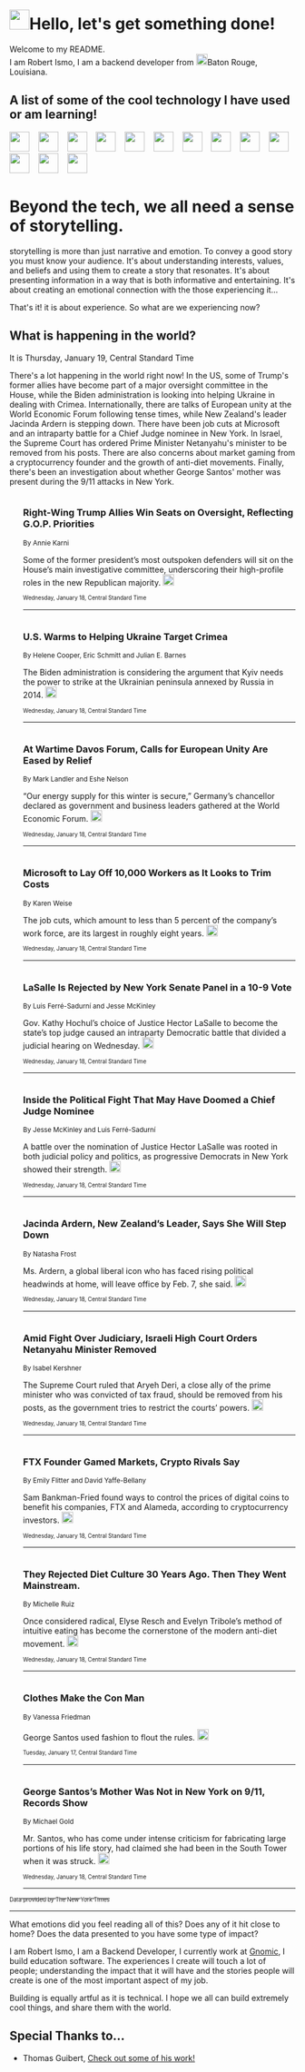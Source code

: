 <h1><img src="https://emojis.slackmojis.com/emojis/images/1643514375/3493/hot-coffee.gif?1643514375" width="35"/>Hello, let's get something done!</h1>

<p>Welcome to my README.<br/>
I am Robert Ismo, I am a backend developer from <img src="https://emojis.slackmojis.com/emojis/images/1638395689/50435/moulin_rouge.png?1638395689" width="20"/>Baton Rouge, Louisiana.</p>
<h2>A list of some of the cool technology I have used or am learning!</h2>
<p>
<img src="https://emojis.slackmojis.com/emojis/images/1643516091/21142/meow_bongotap.gif?1643516091" width="35" alt="">
<img src="https://img.shields.io/badge/Favorite%20Frontend%20Framework-SvelteKit-f83903" alt="">
<img src="https://img.shields.io/badge/Second%20Favorite-Vue-40b581" alt="">
<img src="https://img.shields.io/badge/Most%20Used%20Runtime-Nodejs-78b061" alt="">
<img src="https://emojis.slackmojis.com/emojis/images/1643517416/34482/fire.gif?1643517416" width="35" alt="">
<img src="https://img.shields.io/badge/Javascript%20But%20Better-Typescript-0078ca" alt="">
<img src="https://img.shields.io/badge/Favorite%20Language-Elixir-3e244d" alt="">
<img src="https://img.shields.io/badge/Containerize%20Everything-Docker-6ac9ef" alt="">
<img src="https://emojis.slackmojis.com/emojis/images/1643514596/5999/meow_party.gif?1643514596" width="35" alt="">
<img src="https://img.shields.io/badge/API%20Love%20Language-Graphql-de32a5" alt="">
<img src="https://img.shields.io/badge/Our%20Favorite%20Version%20Controller-Git-e94f33" alt="">
<img src="https://img.shields.io/badge/Favorite%20Database-Redis-d42d1d" alt="">
<img src="https://emojis.slackmojis.com/emojis/images/1643514559/5584/deployparrot.gif?1643514559" width="35" alt="">
<img src="https://img.shields.io/badge/Container%20Interstate-RabbitMQ-f66200" alt="">
<img src="https://img.shields.io/badge/Gotta%20Learn-Kubernetes-316adf" alt="">
<img src="https://img.shields.io/badge/Really%20Mature%20Now-WASM-654fef" alt="">
<img src="https://emojis.slackmojis.com/emojis/images/1666642497/61942/dance_vibe.gif?1666642497" width="35" alt="">
<img src="https://img.shields.io/badge/For%20My%20M1-ARM64-657d96" alt="">
<img src="https://img.shields.io/badge/Loving%20This%20So%20Much-TailwindCSS-17bcb5" alt="">
<img src="https://img.shields.io/badge/Cool%20Build%20Tool-Vite-f9cb24" alt="">
<img src="https://emojis.slackmojis.com/emojis/images/1669231376/62819/working-on-it.gif?1669231376" width="35" alt="">
<img src="https://img.shields.io/badge/Fun%20and%20Easy%20Database-MongoDB-5f8c49" alt="">
<img src="https://img.shields.io/badge/JS%20Life%20Support-NPM-c73737" alt="">
<img src="https://img.shields.io/badge/I%20Liked%20It-DynamoDB-0073b9" alt="">
<img src="https://emojis.slackmojis.com/emojis/images/1643514045/46/question.gif?1643514045" width="35" alt="">
<img src="https://img.shields.io/badge/cool-React-60d6f9" alt="">
<img src="https://img.shields.io/badge/Future%20Big%20Project-Lambda-f37e00" alt="">
<img src="https://img.shields.io/badge/NPM%20But%20Better-PNPM-f1aa07" alt="">
<img src="https://emojis.slackmojis.com/emojis/images/1643514943/9662/fbwow.gif?1643514943" width="35" alt="">
<img src="https://img.shields.io/badge/First%20Language-C-662079" alt="">
<img src="https://img.shields.io/badge/Where%20I%20Deploy%20Frontend-Vercel-000000" alt="">
<img src="https://img.shields.io/badge/Who%20Does%20not%20Want%20an%20App-Swift-f9492a" alt="">
<img src="https://emojis.slackmojis.com/emojis/images/1643514058/151/javascript.png?1643514058" width="35" alt="">
<img src="https://img.shields.io/badge/cool-Python-fbd542" alt="">
<img src="https://img.shields.io/badge/Favorite%20Something-Stripe-656cdc" alt="">
<img src="https://img.shields.io/badge/Of%20Course-HTML5-ed6327" alt="">
<img src="https://emojis.slackmojis.com/emojis/images/1660415405/60731/bomb.gif?1660415405" width="35" alt="">
<img src="https://img.shields.io/badge/hate-CSS-2964ec" alt="">
<img src="https://img.shields.io/badge/Learning-CircleCI-141215" alt="">
<img src="https://img.shields.io/badge/Learning-Rust-fbbb3b" alt="">
<img src="https://emojis.slackmojis.com/emojis/images/1660415397/60712/writing-hand.gif?1660415397" width="35" alt="">
<img src="https://img.shields.io/badge/Dev%20Browser%20of%20Choice-Firefox-cc4e26" alt="">
<img src="https://img.shields.io/badge/Recoverying%20From%20Windows-UNIX-1781e3" alt="">
<img src="https://img.shields.io/badge/LOVE-LogSeq-90c1c2" alt="">
<img src="https://emojis.slackmojis.com/emojis/images/1643514066/223/kirby.gif?1643514066" width="35" alt="">
<img src="https://img.shields.io/badge/Daily%20Driver-MacOS-e6e6e8" alt="">
<img src="https://img.shields.io/badge/Git%20Server-Github-000000" alt="">
<img src="https://img.shields.io/badge/enjoyable-EC2-f17428" alt="">
<img src="https://emojis.slackmojis.com/emojis/images/1643514239/2069/excited.gif?1643514239" width="35" alt="">
</p>
<h1>Beyond the tech, we all need a sense of storytelling.</h1>
<p>storytelling is more than just narrative and emotion. To convey a good story you must know your audience. It's about understanding interests, values, and beliefs and using them to create a story that resonates. It's about presenting information in a way that is both informative and entertaining. It's about creating an emotional connection with the those experiencing it...</p>
<p>That's it! it is about experience. So what are we experiencing now?</p>
<h2>What is happening in the world?</h2>
<p>It is Thursday, January 19, Central Standard Time</p>
<p>
There&#39;s a lot happening in the world right now! In the US, some of Trump&#39;s former allies have become part of a major oversight committee in the House, while the Biden administration is looking into helping Ukraine in dealing with Crimea. Internationally, there are talks of European unity at the World Economic Forum following tense times, while New Zealand&#39;s leader Jacinda Ardern is stepping down. There have been job cuts at Microsoft and an intraparty battle for a Chief Judge nominee in New York. In Israel, the Supreme Court has ordered Prime Minister Netanyahu&#39;s minister to be removed from his posts. There are also concerns about market gaming from a cryptocurrency founder and the growth of anti-diet movements. Finally, there&#39;s been an investigation about whether George Santos&#39; mother was present during the 9&#x2F;11 attacks in New York.</p>
<ol>
<img src="https://img.shields.io/badge/-us-blue" alt="">
<h3>Right-Wing Trump Allies Win Seats on Oversight, Reflecting G.O.P. Priorities</h3>
<sub>By Annie Karni</sub>
<p>Some of the former president’s most outspoken defenders will sit on the House’s main investigative committee, underscoring their high-profile roles in the new Republican majority.  <a href="https://nyti.ms/3GRqdvh"><img src="https://developer.nytimes.com/files/poweredby_nytimes_30b.png?v=1583354208352" height="20"></a></p>
<sub><sub>Wednesday, January 18, Central Standard Time</sub></sub>
<hr/>
<img src="https://img.shields.io/badge/-us-blue" alt="">
<h3>U.S. Warms to Helping Ukraine Target Crimea</h3>
<sub>By Helene Cooper, Eric Schmitt and Julian E. Barnes</sub>
<p>The Biden administration is considering the argument that Kyiv needs the power to strike at the Ukrainian peninsula annexed by Russia in 2014.  <a href="https://nyti.ms/3QS6xvW"><img src="https://developer.nytimes.com/files/poweredby_nytimes_30b.png?v=1583354208352" height="20"></a></p>
<sub><sub>Wednesday, January 18, Central Standard Time</sub></sub>
<hr/>
<img src="https://img.shields.io/badge/-world-blue" alt="">
<h3>At Wartime Davos Forum, Calls for European Unity Are Eased by Relief</h3>
<sub>By Mark Landler and Eshe Nelson</sub>
<p>“Our energy supply for this winter is secure,” Germany’s chancellor declared as government and business leaders gathered at the World Economic Forum.  <a href="https://nyti.ms/3ZDIswC"><img src="https://developer.nytimes.com/files/poweredby_nytimes_30b.png?v=1583354208352" height="20"></a></p>
<sub><sub>Wednesday, January 18, Central Standard Time</sub></sub>
<hr/>
<img src="https://img.shields.io/badge/-business-blue" alt="">
<h3>Microsoft to Lay Off 10,000 Workers as It Looks to Trim Costs</h3>
<sub>By Karen Weise</sub>
<p>The job cuts, which amount to less than 5 percent of the company’s work force, are its largest in roughly eight years.  <a href="https://nyti.ms/3CZi078"><img src="https://developer.nytimes.com/files/poweredby_nytimes_30b.png?v=1583354208352" height="20"></a></p>
<sub><sub>Wednesday, January 18, Central Standard Time</sub></sub>
<hr/>
<img src="https://img.shields.io/badge/-nyregion-blue" alt="">
<h3>LaSalle Is Rejected by New York Senate Panel in a 10-9 Vote</h3>
<sub>By Luis Ferré-Sadurní and Jesse McKinley</sub>
<p>Gov. Kathy Hochul’s choice of Justice Hector LaSalle to become the state’s top judge caused an intraparty Democratic battle that divided a judicial hearing on Wednesday.  <a href="https://nyti.ms/3kjKYbb"><img src="https://developer.nytimes.com/files/poweredby_nytimes_30b.png?v=1583354208352" height="20"></a></p>
<sub><sub>Wednesday, January 18, Central Standard Time</sub></sub>
<hr/>
<img src="https://img.shields.io/badge/-nyregion-blue" alt="">
<h3>Inside the Political Fight That May Have Doomed a Chief Judge Nominee</h3>
<sub>By Jesse McKinley and Luis Ferré-Sadurní</sub>
<p>A battle over the nomination of Justice Hector LaSalle was rooted in both judicial policy and politics, as progressive Democrats in New York showed their strength.  <a href="https://nyti.ms/3CY5XXG"><img src="https://developer.nytimes.com/files/poweredby_nytimes_30b.png?v=1583354208352" height="20"></a></p>
<sub><sub>Wednesday, January 18, Central Standard Time</sub></sub>
<hr/>
<img src="https://img.shields.io/badge/-world-blue" alt="">
<h3>Jacinda Ardern, New Zealand’s Leader, Says She Will Step Down</h3>
<sub>By Natasha Frost</sub>
<p>Ms. Ardern, a global liberal icon who has faced rising political headwinds at home, will leave office by Feb. 7, she said.  <a href="https://nyti.ms/3XC3gTu"><img src="https://developer.nytimes.com/files/poweredby_nytimes_30b.png?v=1583354208352" height="20"></a></p>
<sub><sub>Wednesday, January 18, Central Standard Time</sub></sub>
<hr/>
<img src="https://img.shields.io/badge/-world-blue" alt="">
<h3>Amid Fight Over Judiciary, Israeli High Court Orders Netanyahu Minister Removed</h3>
<sub>By Isabel Kershner</sub>
<p>The Supreme Court ruled that Aryeh Deri, a close ally of the prime minister who was convicted of tax fraud, should be removed from his posts, as the government tries to restrict the courts’ powers.  <a href="https://nyti.ms/3GRIys4"><img src="https://developer.nytimes.com/files/poweredby_nytimes_30b.png?v=1583354208352" height="20"></a></p>
<sub><sub>Wednesday, January 18, Central Standard Time</sub></sub>
<hr/>
<img src="https://img.shields.io/badge/-business-blue" alt="">
<h3>FTX Founder Gamed Markets, Crypto Rivals Say</h3>
<sub>By Emily Flitter and David Yaffe-Bellany</sub>
<p>Sam Bankman-Fried found ways to control the prices of digital coins to benefit his companies, FTX and Alameda, according to cryptocurrency investors.  <a href="https://nyti.ms/3XhgcOO"><img src="https://developer.nytimes.com/files/poweredby_nytimes_30b.png?v=1583354208352" height="20"></a></p>
<sub><sub>Wednesday, January 18, Central Standard Time</sub></sub>
<hr/>
<img src="https://img.shields.io/badge/-well-blue" alt="">
<h3>They Rejected Diet Culture 30 Years Ago. Then They Went Mainstream.</h3>
<sub>By Michelle Ruiz</sub>
<p>Once considered radical, Elyse Resch and Evelyn Tribole’s method of intuitive eating has become the cornerstone of the modern anti-diet movement.  <a href="https://nyti.ms/3XGwfFA"><img src="https://developer.nytimes.com/files/poweredby_nytimes_30b.png?v=1583354208352" height="20"></a></p>
<sub><sub>Wednesday, January 18, Central Standard Time</sub></sub>
<hr/>
<img src="https://img.shields.io/badge/-style-blue" alt="">
<h3>Clothes Make the Con Man</h3>
<sub>By Vanessa Friedman</sub>
<p>George Santos used fashion to flout the rules.  <a href="https://nyti.ms/3WeE0l3"><img src="https://developer.nytimes.com/files/poweredby_nytimes_30b.png?v=1583354208352" height="20"></a></p>
<sub><sub>Tuesday, January 17, Central Standard Time</sub></sub>
<hr/>
<img src="https://img.shields.io/badge/-nyregion-blue" alt="">
<h3>George Santos’s Mother Was Not in New York on 9&#x2F;11, Records Show</h3>
<sub>By Michael Gold</sub>
<p>Mr. Santos, who has come under intense criticism for fabricating large portions of his life story, had claimed she had been in the South Tower when it was struck.  <a href="https://nyti.ms/3ZDGMTQ"><img src="https://developer.nytimes.com/files/poweredby_nytimes_30b.png?v=1583354208352" height="20"></a></p>
<sub><sub>Wednesday, January 18, Central Standard Time</sub></sub>
<hr/>
</ol>
<a href="https://developer.nytimes.com"><sub><sub>Data provided by The New York Times</sub></sub></a>
<hr/>
<p>What emotions did you feel reading all of this? Does any of it hit close to home? Does the data presented to you have some type of impact?</p>
<p>I am Robert Ismo, I am a Backend Developer, I currently work at <a href="https://gnomic.education/">Gnomic</a>, I build education software. The experiences I create will touch a lot of people; understanding the impact that it will have and the stories people will create is one of the most important aspect of my job.</p>
<p>Building is equally artful as it is technical. I hope we all can build extremely cool things, and share them with the world.</p>
<h2>Special Thanks to...</h2>
<ul>
<li>Thomas Guibert, <a href="https://github.com/thmsgbrt/thmsgbrt">Check out some of his work!</a></li>
</ul>